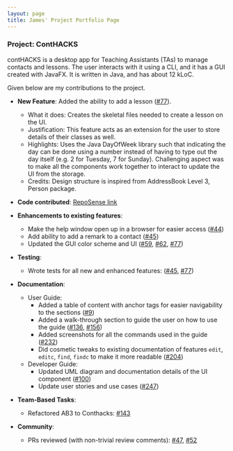 ```yaml
---
layout: page
title: James' Project Portfolio Page
---
```


### Project: ContHACKS

contHACKS is a desktop app for Teaching Assistants (TAs) to manage contacts and lessons. The user interacts with it using a CLI, and it has a GUI created with JavaFX. It is written in Java, and has about 12 kLoC.

Given below are my contributions to the project.

* **New Feature**: Added the ability to add a lesson ([\#77](https://github.com/AY2122S1-CS2103T-T09-2/tp/pull/77)).
    * What it does: Creates the skeletal files needed to create a lesson on the UI.
    * Justification: This feature acts as an extension for the user to store details of their classes as well.
    * Highlights: Uses the Java DayOfWeek library such that indicating the day can be done using a number instead of having to type out the day itself (e.g. 2 for Tuesday, 7 for Sunday). Challenging aspect was to make all the components work together to interact to update the UI from the storage.
    * Credits: Design structure is inspired from AddressBook Level 3, Person package.

* **Code contributed**: [RepoSense link](https://nus-cs2103-ay2122s1.github.io/tp-dashboard/?search=t09&sort=groupTitle&sortWithin=title&timeframe=commit&mergegroup=&groupSelect=groupByRepos&breakdown=true&checkedFileTypes=docs~functional-code~test-code~other&since=2021-09-17&tabOpen=true&tabType=authorship&tabAuthor=James-Kua&tabRepo=AY2122S1-CS2103T-T09-2%2Ftp%5Bmaster%5D&authorshipIsMergeGroup=false&authorshipFileTypes=docs~functional-code~test-code~other&authorshipIsBinaryFileTypeChecked=false)

* **Enhancements to existing features**:
    * Make the help window open up in a browser for easier access ([\#44](https://github.com/AY2122S1-CS2103T-T09-2/tp/pull/44))
    * Add ability to add a remark to a contact ([\#45](https://github.com/AY2122S1-CS2103T-T09-2/tp/pull/45))
    * Updated the GUI color scheme and UI ([\#59](https://github.com/AY2122S1-CS2103T-T09-2/tp/pull/59), [\#62](https://github.com/AY2122S1-CS2103T-T09-2/tp/pull/62), [\#77](https://github.com/AY2122S1-CS2103T-T09-2/tp/pull/77))

* **Testing**:
  * Wrote tests for all new and enhanced features:
    ([\#45](https://github.com/AY2122S1-CS2103T-T09-2/tp/pull/45),
    [\#77](https://github.com/AY2122S1-CS2103T-T09-2/tp/pull/77))


* **Documentation**:
    * User Guide:
        * Added a table of content with anchor tags for easier navigability to the sections ([\#9](https://github.com/AY2122S1-CS2103T-T09-2/tp/pull/9))
        * Added a walk-through section to guide the user on how to use the guide ([\#136](https://github.com/AY2122S1-CS2103T-T09-2/tp/pull/136), [\#156](https://github.com/AY2122S1-CS2103T-T09-2/tp/pull/156))
        * Added screenshots for all the commands used in the guide ([\#232](https://github.com/AY2122S1-CS2103T-T09-2/tp/pull/232))
        * Did cosmetic tweaks to existing documentation of features `edit`, `editc`, `find`, `findc` to make it more readable ([\#204](https://github.com/AY2122S1-CS2103T-T09-2/tp/pull/204))
    * Developer Guide:
        * Updated UML diagram and documentation details of the UI component ([\#100](https://github.com/AY2122S1-CS2103T-T09-2/tp/pull/100))
        * Update user stories and use cases ([\#247](https://github.com/AY2122S1-CS2103T-T09-2/tp/pull/247))

* **Team-Based Tasks**:
  * Refactored AB3 to Conthacks: [\#143](https://github.com/AY2122S1-CS2103T-T09-2/tp/pull/143)

* **Community**:
    * PRs reviewed (with non-trivial review comments):
      [\#47](https://github.com/AY2122S1-CS2103T-T09-2/tp/pull/47),
      [\#52](https://github.com/AY2122S1-CS2103T-T09-2/tp/pull/52)



